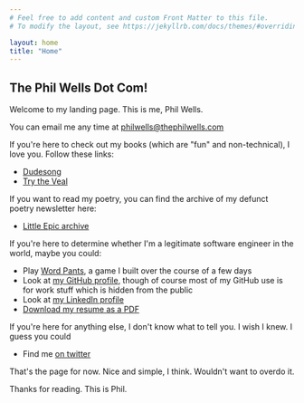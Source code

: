 ```yaml
---
# Feel free to add content and custom Front Matter to this file.
# To modify the layout, see https://jekyllrb.com/docs/themes/#overriding-theme-defaults

layout: home
title: "Home"
---
```


## The Phil Wells Dot Com!

Welcome to my landing page. This is me, Phil Wells.

You can email me any time at <philwells@thephilwells.com>

If you're here to check out my books (which are "fun" and non-technical), I love you. Follow these links:

* [Dudesong](https://bookshop.org/books/dudesong/9780615701745)
* [Try the Veal](https://bookshop.org/books/try-the-veal/9780595407767)

If you want to read my poetry, you can find the archive of my defunct poetry newsletter here:

* [Little Epic archive](https://philwells.substack.com/)

If you're here to determine whether I'm a legitimate software engineer in the world, maybe you could:

* Play [Word Pants](https://thephilwells-wordpants.glitch.me/), a game I built over the course of a few days
* Look at [my GitHub profile](https://github.com/thephilwells), though of course most of my GitHub use is for work stuff which is hidden from the public
* Look at [my LinkedIn profile](https://www.linkedin.com/in/thephilwells/)
* [Download my resume as a PDF](https://github.com/thephilwells/thephilwells.github.io/raw/master/download/resume.pdf)

If you're here for anything else, I don't know what to tell you. I wish I knew. I guess you could

* Find me [on twitter](https://twitter.com/thephilwells)

That's the page for now. Nice and simple, I think. Wouldn't want to overdo it.

Thanks for reading. This is Phil.
